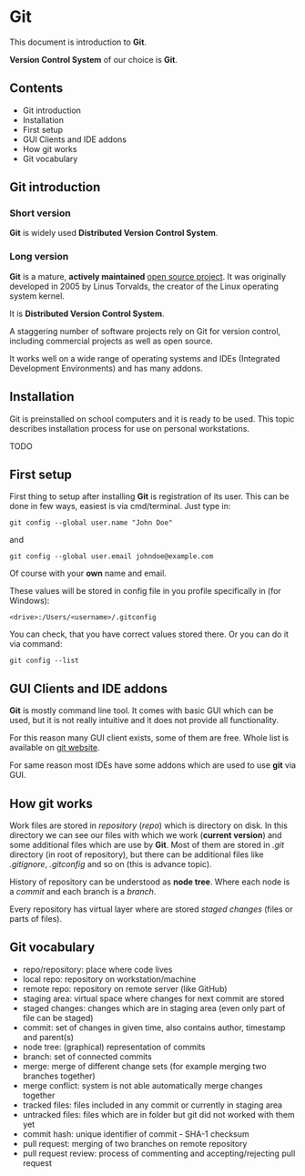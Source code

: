 # Git

This document is introduction to **Git**.

**Version Control System** of our choice is **Git**.

## Contents

- Git introduction
- Installation
- First setup
- GUI Clients and IDE addons
- How git works
- Git vocabulary

## Git introduction

### Short version

**Git** is widely used **Distributed Version Control System**.

### Long version

**Git** is a mature, **actively maintained** [open source project](https://github.com/git/git). It was originally developed in 2005 by Linus Torvalds, the creator of the Linux operating system kernel.

It is **Distributed Version Control System**.

A staggering number of software projects rely on Git for version control, including commercial projects as well as open source.

It works well on a wide range of operating systems and IDEs (Integrated Development Environments) and has many addons.

## Installation

Git is preinstalled on school computers and it is ready to be used. This topic describes installation process for use on personal workstations.

TODO

## First setup

First thing to setup after installing **Git** is registration of its user. This can be done in few ways, easiest is via cmd/terminal. Just type in:

    git config --global user.name "John Doe"

and

    git config --global user.email johndoe@example.com

Of course with your **own** name and email.

These values will be stored in config file in you profile specifically in (for Windows):

    <drive>:/Users/<username>/.gitconfig

You can check, that you have correct values stored there. Or you can do it via command:

    git config --list

## GUI Clients and IDE addons

**Git** is mostly command line tool. It comes with basic GUI which can be used, but it is not really intuitive and it does not provide all functionality.

For this reason many GUI client exists, some of them are free. Whole list is available on [git website](https://git-scm.com/downloads/guis).

For same reason most IDEs have some addons which are used to use **git** via GUI.

## How git works

Work files are stored in _repository_ (_repo_) which is directory on disk. In this directory we can see our files with which we work (**current version**) and some additional files which are use by **Git**. Most of them are stored in _.git_ directory (in root of repository), but there can be additional files like _.gitignore_, _.gitconfig_ and so on (this is advance topic).

History of repository can be understood as **node tree**. Where each node is a _commit_ and each branch is a _branch_.

Every repository has virtual layer where are stored _staged changes_ (files or parts of files).

## Git vocabulary

- repo/repository: place where code lives
- local repo: repository on workstation/machine
- remote repo: repository on remote server (like GitHub)
- staging area: virtual space where changes for next commit are stored
- staged changes: changes which are in staging area (even only part of file can be staged)
- commit: set of changes in given time, also contains author, timestamp and parent(s)
- node tree: (graphical) representation of commits
- branch: set of connected commits
- merge: merge of different change sets (for example merging two branches together)
- merge conflict: system is not able automatically merge changes together
- tracked files: files included in any commit or currently in staging area
- untracked files: files which are in folder but git did not worked with them yet
- commit hash: unique identifier of commit - SHA-1 checksum
- pull request: merging of two branches on remote repository
- pull request review: process of commenting and accepting/rejecting pull request
